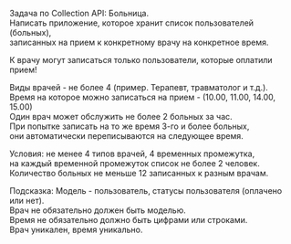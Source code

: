 Задача по Collection API: Больница. \
Написать приложение, которое хранит список пользователей (больных), \
записанных на прием к конкретному врачу на конкретное время.

К врачу могут записаться только пользователи, которые оплатили прием!

Виды врачей - не более 4 (пример. Терапевт, травматолог и т.д.).\
Время на которое можно записаться на прием - (10.00, 11.00, 14.00, 15.00) \
Один врач может обслужить не более 2 больных за час. \
При попытке записать на то же время 3-го и более больных, \
они автоматически переписываются на следующее время.

Условия: не менее 4 типов врачей, 4 временных промежутка, \
на каждый временной промежуток список не более 2 человек. \
Количество больных не меньше 12 записанных к разным врачам.

Подсказка:
Модель - пользователь, статусы пользователя (оплачено или нет). \
Врач не обязательно должен быть моделью. \
Время не обязательно должно быть цифрами или строками. \
Врач уникален, время уникально.
